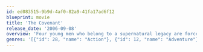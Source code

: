 ```yaml
---
id: ed083515-9b9d-4af0-82a9-41fa17ad6f12
blueprint: movie
title: 'The Covenant'
release_date: '2006-09-08'
overview: 'Four young men who belong to a supernatural legacy are forced to battle a fifth power long thought to have died out. Another great force they must contend with is the jealousy and suspicion that threatens to tear them apart.'
genres: '[{"id": 28, "name": "Action"}, {"id": 12, "name": "Adventure"}, {"id": 14, "name": "Fantasy"}, {"id": 27, "name": "Horror"}, {"id": 878, "name": "Science Fiction"}, {"id": 53, "name": "Thriller"}]'
---
```

